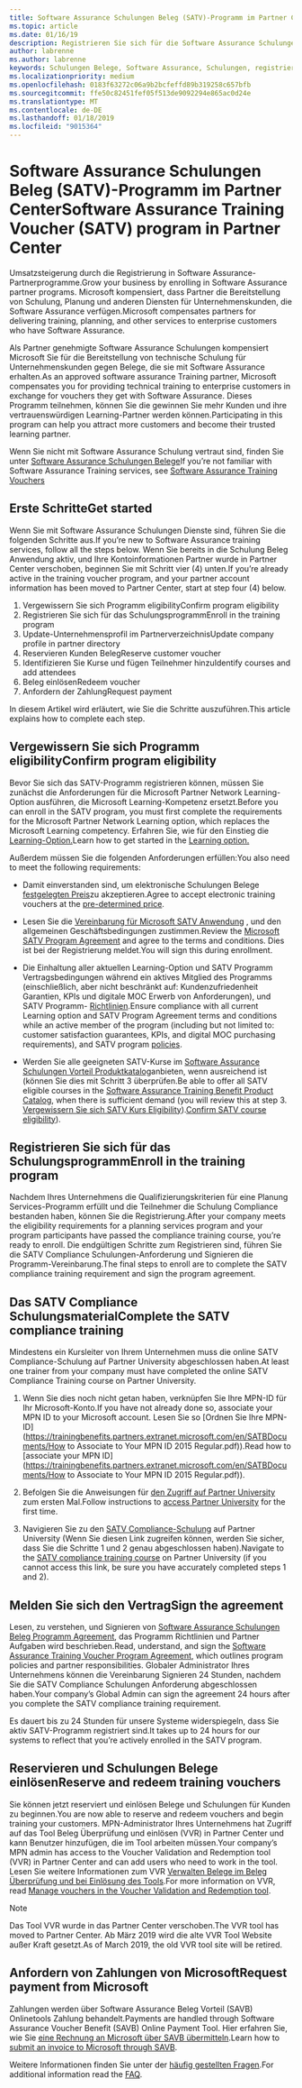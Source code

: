 ```yaml
---
title: Software Assurance Schulungen Beleg (SATV)-Programm im Partner Center | Partner Center
ms.topic: article
ms.date: 01/16/19
description: Registrieren Sie sich für die Software Assurance Schulungen-Anwendung
author: labrenne
ms.author: labrenne
keywords: Schulungen Belege, Software Assurance, Schulungen, registrieren Sie sich für SATV, SATV
ms.localizationpriority: medium
ms.openlocfilehash: 0183f63272c06a9b2bcfeffd89b319258c657bfb
ms.sourcegitcommit: ffe50c82451fef05f513de9092294e865ac0d24e
ms.translationtype: MT
ms.contentlocale: de-DE
ms.lasthandoff: 01/18/2019
ms.locfileid: "9015364"
---
```

# <a name="software-assurance-training-voucher-satv-program-in-partner-center"></a><span data-ttu-id="f403e-104">Software Assurance Schulungen Beleg (SATV)-Programm im Partner Center</span><span class="sxs-lookup"><span data-stu-id="f403e-104">Software Assurance Training Voucher (SATV) program in Partner Center</span></span>

<span data-ttu-id="f403e-105">Umsatzsteigerung durch die Registrierung in Software Assurance-Partnerprogramme.</span><span class="sxs-lookup"><span data-stu-id="f403e-105">Grow your business by enrolling in Software Assurance partner programs.</span></span> <span data-ttu-id="f403e-106">Microsoft kompensiert, dass Partner die Bereitstellung von Schulung, Planung und anderen Diensten für Unternehmenskunden, die Software Assurance verfügen.</span><span class="sxs-lookup"><span data-stu-id="f403e-106">Microsoft compensates partners for delivering training, planning, and other services to enterprise customers who have Software Assurance.</span></span> 

<span data-ttu-id="f403e-107">Als Partner genehmigte Software Assurance Schulungen kompensiert Microsoft Sie für die Bereitstellung von technische Schulung für Unternehmenskunden gegen Belege, die sie mit Software Assurance erhalten.</span><span class="sxs-lookup"><span data-stu-id="f403e-107">As an approved software assurance Training partner, Microsoft compensates you for providing technical training to enterprise customers in exchange for vouchers they get with Software Assurance.</span></span> <span data-ttu-id="f403e-108">Dieses Programm teilnehmen, können Sie die gewinnen Sie mehr Kunden und ihre vertrauenswürdigen Learning-Partner werden können.</span><span class="sxs-lookup"><span data-stu-id="f403e-108">Participating in this program can help you attract more customers and become their trusted learning partner.</span></span>

<span data-ttu-id="f403e-109">Wenn Sie nicht mit Software Assurance Schulung vertraut sind, finden Sie unter [Software Assurance Schulungen Belege](https://trainingbenefits.partners.extranet.microsoft.com/en/SATV/Pages/default.aspx)</span><span class="sxs-lookup"><span data-stu-id="f403e-109">If you’re not familiar with Software Assurance Training services, see [Software Assurance Training Vouchers ](https://trainingbenefits.partners.extranet.microsoft.com/en/SATV/Pages/default.aspx)</span></span>

## <a name="get-started"></a><span data-ttu-id="f403e-110">Erste Schritte</span><span class="sxs-lookup"><span data-stu-id="f403e-110">Get started</span></span>

<span data-ttu-id="f403e-111">Wenn Sie mit Software Assurance Schulungen Dienste sind, führen Sie die folgenden Schritte aus.</span><span class="sxs-lookup"><span data-stu-id="f403e-111">If you’re new to Software Assurance training services, follow all the steps below.</span></span> <span data-ttu-id="f403e-112">Wenn Sie bereits in die Schulung Beleg Anwendung aktiv, und Ihre Kontoinformationen Partner wurde in Partner Center verschoben, beginnen Sie mit Schritt vier (4) unten.</span><span class="sxs-lookup"><span data-stu-id="f403e-112">If you’re already active in the training voucher program, and your partner account information has been moved to Partner Center, start at step four (4) below.</span></span> 

1. <span data-ttu-id="f403e-113">Vergewissern Sie sich Programm eligibility</span><span class="sxs-lookup"><span data-stu-id="f403e-113">Confirm program eligibility</span></span>
2. <span data-ttu-id="f403e-114">Registrieren Sie sich für das Schulungsprogramm</span><span class="sxs-lookup"><span data-stu-id="f403e-114">Enroll in the training program</span></span>
3. <span data-ttu-id="f403e-115">Update-Unternehmensprofil im Partnerverzeichnis</span><span class="sxs-lookup"><span data-stu-id="f403e-115">Update company profile in partner directory</span></span>
4. <span data-ttu-id="f403e-116">Reservieren Kunden Beleg</span><span class="sxs-lookup"><span data-stu-id="f403e-116">Reserve customer voucher</span></span>
5. <span data-ttu-id="f403e-117">Identifizieren Sie Kurse und fügen Teilnehmer hinzu</span><span class="sxs-lookup"><span data-stu-id="f403e-117">Identify courses and add attendees</span></span>
6. <span data-ttu-id="f403e-118">Beleg einlösen</span><span class="sxs-lookup"><span data-stu-id="f403e-118">Redeem voucher</span></span>
7. <span data-ttu-id="f403e-119">Anfordern der Zahlung</span><span class="sxs-lookup"><span data-stu-id="f403e-119">Request payment</span></span>

<span data-ttu-id="f403e-120">In diesem Artikel wird erläutert, wie Sie die Schritte auszuführen.</span><span class="sxs-lookup"><span data-stu-id="f403e-120">This article explains how to complete each step.</span></span>

## <a name="confirm-program-eligibility"></a><span data-ttu-id="f403e-121">Vergewissern Sie sich Programm eligibility</span><span class="sxs-lookup"><span data-stu-id="f403e-121">Confirm program eligibility</span></span>

<span data-ttu-id="f403e-122">Bevor Sie sich das SATV-Programm registrieren können, müssen Sie zunächst die Anforderungen für die Microsoft Partner Network Learning-Option ausführen, die Microsoft Learning-Kompetenz ersetzt.</span><span class="sxs-lookup"><span data-stu-id="f403e-122">Before you can enroll in the SATV program, you must first complete the requirements for the Microsoft Partner Network Learning option, which replaces the Microsoft Learning competency.</span></span> <span data-ttu-id="f403e-123">Erfahren Sie, wie für den Einstieg die [Learning-Option.](https://partner.microsoft.com/en-US/marketing/details/learning-option-enrollment#/)</span><span class="sxs-lookup"><span data-stu-id="f403e-123">Learn how to get started in the [Learning option.](https://partner.microsoft.com/en-US/marketing/details/learning-option-enrollment#/)</span></span>

<span data-ttu-id="f403e-124">Außerdem müssen Sie die folgenden Anforderungen erfüllen:</span><span class="sxs-lookup"><span data-stu-id="f403e-124">You also need to meet the following requirements:</span></span>

- <span data-ttu-id="f403e-125">Damit einverstanden sind, um elektronische Schulungen Belege [festgelegten Preis](https://partner.microsoft.com/en-US/membership/satv-voucher-pricing)zu akzeptieren.</span><span class="sxs-lookup"><span data-stu-id="f403e-125">Agree to accept electronic training vouchers at the [pre-determined price](https://partner.microsoft.com/en-US/membership/satv-voucher-pricing).</span></span>

- <span data-ttu-id="f403e-126">Lesen Sie die [Vereinbarung für Microsoft SATV Anwendung](https://aka.ms/satv_legal_agreement) , und den allgemeinen Geschäftsbedingungen zustimmen.</span><span class="sxs-lookup"><span data-stu-id="f403e-126">Review the [Microsoft SATV Program Agreement](https://aka.ms/satv_legal_agreement) and agree to the terms and conditions.</span></span> <span data-ttu-id="f403e-127">Dies ist bei der Registrierung meldet.</span><span class="sxs-lookup"><span data-stu-id="f403e-127">You will sign this during enrollment.</span></span> 

- <span data-ttu-id="f403e-128">Die Einhaltung aller aktuellen Learning-Option und SATV Programm Vertragsbedingungen während ein aktives Mitglied des Programms (einschließlich, aber nicht beschränkt auf: Kundenzufriedenheit Garantien, KPIs und digitale MOC Erwerb von Anforderungen), und SATV Programm- [Richtlinien](https://trainingbenefits.partners.extranet.microsoft.com/en/SATV/Pages/ProgramPolicies.aspx).</span><span class="sxs-lookup"><span data-stu-id="f403e-128">Ensure compliance with all current Learning option and SATV Program Agreement terms and conditions while an active member of the program (including but not limited to: customer satisfaction guarantees, KPIs, and digital MOC purchasing requirements), and SATV program [policies](https://trainingbenefits.partners.extranet.microsoft.com/en/SATV/Pages/ProgramPolicies.aspx).</span></span>

- <span data-ttu-id="f403e-129">Werden Sie alle geeigneten SATV-Kurse im [Software Assurance Schulungen Vorteil Produktkatalog](https://aka.ms/SATV_catalog)anbieten, wenn ausreichend ist (können Sie dies mit Schritt 3 überprüfen.</span><span class="sxs-lookup"><span data-stu-id="f403e-129">Be able to offer all SATV eligible courses in the [Software Assurance Training Benefit Product Catalog](https://aka.ms/SATV_catalog), when there is sufficient demand (you will review this at step 3.</span></span> <span data-ttu-id="f403e-130">[Vergewissern Sie sich SATV Kurs Eligibility](https://trainingbenefits.partners.extranet.microsoft.com/en/SATV/Pages/ConfirmEligibility.aspx)).</span><span class="sxs-lookup"><span data-stu-id="f403e-130">[Confirm SATV course eligibility](https://trainingbenefits.partners.extranet.microsoft.com/en/SATV/Pages/ConfirmEligibility.aspx)).</span></span>

## <a name="enroll-in-the-training-program"></a><span data-ttu-id="f403e-131">Registrieren Sie sich für das Schulungsprogramm</span><span class="sxs-lookup"><span data-stu-id="f403e-131">Enroll in the training program</span></span>

<span data-ttu-id="f403e-132">Nachdem Ihres Unternehmens die Qualifizierungskriterien für eine Planung Services-Programm erfüllt und die Teilnehmer die Schulung Compliance bestanden haben, können Sie die Registrierung.</span><span class="sxs-lookup"><span data-stu-id="f403e-132">After your company meets the eligibility requirements for a planning services program and your program participants have passed the compliance training course, you’re ready to enroll.</span></span> <span data-ttu-id="f403e-133">Die endgültigen Schritte zum Registrieren sind, führen Sie die SATV Compliance Schulungen-Anforderung und Signieren die Programm-Vereinbarung.</span><span class="sxs-lookup"><span data-stu-id="f403e-133">The final steps to enroll are to complete the SATV compliance training requirement and sign the program agreement.</span></span>  

## <a name="complete-the-satv-compliance-training"></a><span data-ttu-id="f403e-134">Das SATV Compliance Schulungsmaterial</span><span class="sxs-lookup"><span data-stu-id="f403e-134">Complete the SATV compliance training</span></span>

<span data-ttu-id="f403e-135">Mindestens ein Kursleiter von Ihrem Unternehmen muss die online SATV Compliance-Schulung auf Partner University abgeschlossen haben.</span><span class="sxs-lookup"><span data-stu-id="f403e-135">At least one trainer from your company must have completed the online SATV Compliance Training course on Partner University.</span></span>
 
1. <span data-ttu-id="f403e-136">Wenn Sie dies noch nicht getan haben, verknüpfen Sie Ihre MPN-ID für Ihr Microsoft-Konto.</span><span class="sxs-lookup"><span data-stu-id="f403e-136">If you have not already done so, associate your MPN ID to your Microsoft account.</span></span> <span data-ttu-id="f403e-137">Lesen Sie so [Ordnen Sie Ihre MPN-ID](https://trainingbenefits.partners.extranet.microsoft.com/en/SATBDocuments/How to Associate to Your MPN ID 2015 Regular.pdf)).</span><span class="sxs-lookup"><span data-stu-id="f403e-137">Read how to [associate your MPN ID](https://trainingbenefits.partners.extranet.microsoft.com/en/SATBDocuments/How to Associate to Your MPN ID 2015 Regular.pdf)).</span></span>

2. <span data-ttu-id="f403e-138">Befolgen Sie die Anweisungen für [den Zugriff auf Partner University](https://trainingbenefits.partners.extranet.microsoft.com/en/SATBDocuments/Partner_University_on-boarding.pdf) zum ersten Mal.</span><span class="sxs-lookup"><span data-stu-id="f403e-138">Follow instructions to [access Partner University](https://trainingbenefits.partners.extranet.microsoft.com/en/SATBDocuments/Partner_University_on-boarding.pdf) for the first time.</span></span>

3. <span data-ttu-id="f403e-139">Navigieren Sie zu den [SATV Compliance-Schulung](https://partneruniversity.microsoft.com/?whr=uri:MicrosoftAccount&courseId=14461&scoId=dXsXmk7lB_2704778676) auf Partner University (Wenn Sie diesen Link zugreifen können, werden Sie sicher, dass Sie die Schritte 1 und 2 genau abgeschlossen haben).</span><span class="sxs-lookup"><span data-stu-id="f403e-139">Navigate to the [SATV compliance training course](https://partneruniversity.microsoft.com/?whr=uri:MicrosoftAccount&courseId=14461&scoId=dXsXmk7lB_2704778676) on Partner University (if you cannot access this link, be sure you have accurately completed steps 1 and 2).</span></span>  

## <a name="sign-the-agreement"></a><span data-ttu-id="f403e-140">Melden Sie sich den Vertrag</span><span class="sxs-lookup"><span data-stu-id="f403e-140">Sign the agreement</span></span>

<span data-ttu-id="f403e-141">Lesen, zu verstehen, und Signieren von [Software Assurance Schulungen Beleg Programm Agreement](https://partners.microsoft.com/partnerprogram/Satv.aspx), das Programm Richtlinien und Partner Aufgaben wird beschrieben.</span><span class="sxs-lookup"><span data-stu-id="f403e-141">Read, understand, and sign the [Software Assurance Training Voucher Program Agreement](https://partners.microsoft.com/partnerprogram/Satv.aspx), which outlines program policies and partner responsibilities.</span></span> <span data-ttu-id="f403e-142">Globaler Administrator Ihres Unternehmens können die Vereinbarung Signieren 24 Stunden, nachdem Sie die SATV Compliance Schulungen Anforderung abgeschlossen haben.</span><span class="sxs-lookup"><span data-stu-id="f403e-142">Your company’s Global Admin can sign the agreement 24 hours after you complete the SATV compliance training requirement.</span></span>

<span data-ttu-id="f403e-143">Es dauert bis zu 24 Stunden für unsere Systeme widerspiegeln, dass Sie aktiv SATV-Programm registriert sind.</span><span class="sxs-lookup"><span data-stu-id="f403e-143">It takes up to 24 hours for our systems to reflect that you’re actively enrolled in the SATV program.</span></span> 

## <a name="reserve-and-redeem-training-vouchers"></a><span data-ttu-id="f403e-144">Reservieren und Schulungen Belege einlösen</span><span class="sxs-lookup"><span data-stu-id="f403e-144">Reserve and redeem training vouchers</span></span>

<span data-ttu-id="f403e-145">Sie können jetzt reserviert und einlösen Belege und Schulungen für Kunden zu beginnen.</span><span class="sxs-lookup"><span data-stu-id="f403e-145">You are now able to reserve and redeem vouchers and begin training your customers.</span></span> <span data-ttu-id="f403e-146">MPN-Administrator Ihres Unternehmens hat Zugriff auf das Tool Beleg Überprüfung und einlösen (VVR) in Partner Center und kann Benutzer hinzufügen, die im Tool arbeiten müssen.</span><span class="sxs-lookup"><span data-stu-id="f403e-146">Your company’s MPN admin has access to the Voucher Validation and Redemption tool (VVR) in Partner Center and can add users who need to work in the tool.</span></span> <span data-ttu-id="f403e-147">Lesen Sie weitere Informationen zum VVR [Verwalten Belege im Beleg Überprüfung und bei Einlösung des Tools](voucher-validation-tool).</span><span class="sxs-lookup"><span data-stu-id="f403e-147">For more information on VVR, read [Manage vouchers in the Voucher Validation and Redemption tool](voucher-validation-tool).</span></span>

>[!Note]
><span data-ttu-id="f403e-148">Das Tool VVR wurde in das Partner Center verschoben.</span><span class="sxs-lookup"><span data-stu-id="f403e-148">The VVR tool has moved to Partner Center.</span></span> <span data-ttu-id="f403e-149">Ab März 2019 wird die alte VVR Tool Website außer Kraft gesetzt.</span><span class="sxs-lookup"><span data-stu-id="f403e-149">As of March 2019, the old VVR tool site will be retired.</span></span>

## <a name="request-payment-from-microsoft"></a><span data-ttu-id="f403e-150">Anfordern von Zahlungen von Microsoft</span><span class="sxs-lookup"><span data-stu-id="f403e-150">Request payment from Microsoft</span></span>

<span data-ttu-id="f403e-151">Zahlungen werden über Software Assurance Beleg Vorteil (SAVB) Onlinetools Zahlung behandelt.</span><span class="sxs-lookup"><span data-stu-id="f403e-151">Payments are handled through Software Assurance Voucher Benefit (SAVB) Online Payment Tool.</span></span>  <span data-ttu-id="f403e-152">Hier erfahren Sie, wie Sie [eine Rechnung an Microsoft über SAVB übermitteln](https://trainingbenefits.partners.extranet.microsoft.com/en/SATV/Pages/GetPaid.aspx).</span><span class="sxs-lookup"><span data-stu-id="f403e-152">Learn how to [submit an invoice to Microsoft through SAVB](https://trainingbenefits.partners.extranet.microsoft.com/en/SATV/Pages/GetPaid.aspx).</span></span>

<span data-ttu-id="f403e-153">Weitere Informationen finden Sie unter der [häufig gestellten Fragen](vvr-faq.md).</span><span class="sxs-lookup"><span data-stu-id="f403e-153">For additional information read the [FAQ](vvr-faq.md).</span></span>